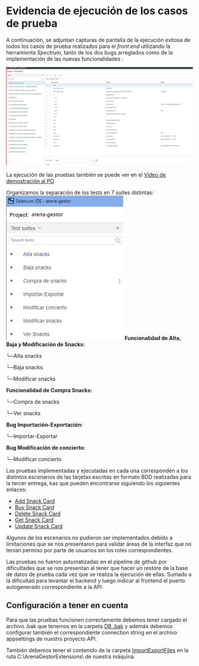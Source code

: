 # Evidencia de ejecución de los casos de prueba

A continuación, se adjuntan capturas de pantalla de la ejecución exitosa de todos los casos de prueba realizados para el _front end_ utilizando la herramienta _Spectrum_, tanto de los dos bugs arreglados como de la implementación de las nuevas funcionalidades :

![Ejecución exitosa de los casos de prueba](../assets/tests.PNG)

La ejecución de las pruebas también se puede ver en el [Video de demostración al PO](https://fi365-my.sharepoint.com/:v:/g/personal/ha196991_fi365_ort_edu_uy/EQ6cg1oJ9ZNAk_tiBLbFzNkBc_wufT0Ex-IOVVUGKnIAiQ?email=DS223427%40fi365.ort.edu.uy)

Organizamos la separación de los tests en 7 suites distintas:
![Distintas tests suites](../assets/testsSuites.png)
**Funcionalidad de Alta, Baja y Modificación de Snacks:**

└─Alta snacks

└─Baja snacks

└─Modificar snacks

**Funcionalidad de Compra Snacks:**

└─Compra de snacks

└─Ver snacks

**Bug Importación-Exportación:**

└─Importar-Exportar

**Bug Modificación de concierto:**

└─Modificar concierto



Las pruebas implementadas y ejecutadas en cada una corresponden a los distintos escenarios de las tarjetas escritas en formato BDD realizadas para la tercer entrega, kas que pueden encontrarse siguiendo los siguientes enlaces:

  - [Add Snack Card](../../Entrega%203/Cards%20BDD/Add%20Snack%20Card.md)
  - [Buy Snack Card](../../Entrega%203/Cards%20BDD/Buy%20Snack%20Card.md)
  - [Delete Snack Card](../../Entrega%203/Cards%20BDD/Delete%20Snack%20Card.md)
  - [Get Snack Card](../../Entrega%203/Cards%20BDD/Get%20Snack%20Card.md)
  - [Update Snack Card](../../Entrega%203/Cards%20BDD/Update%20Snack%20Card.md)

  Algunos de los escenarios no pudieron ser implementados debido a limitaciones que se nos presentaron para validar áreas de la interfaz que no tenían permiso por parte de usuarios sin los roles correspondientes.

  Las pruebas no fueron automatizadas en el pipeline de github por dificultades que se nos presentan al tener que hacer un restore de la base de datos de prueba cada vez que se realiza la ejecución de ellas. Sumado a la dificultad para levantar el backend y luego indicar al frontend el puerto autogenerado correspondiente a la API.

  ## Configuración a tener en cuenta
  Para que las pruebas funcionen correctamente debemos tener cargado el archivo .bak que tenemos en la carpeta [DB .bak](../DB%20.bak) y además debemos configurar también el correspondiente connection string en el archivo appsettings de nuestro proyecto API.

  También debemos tener el contenido de la carpeta [ImportExportFiles](../ImportExportFiles) en la ruta C:\ArenaGestorExtensions\ de nuestra máquina.
